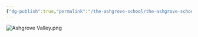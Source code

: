 ```yaml
---
{"dg-publish":true,"permalink":"/the-ashgrove-school/the-ashgrove-school/","tags":["gardenEntry"]}
---
```



![Ashgrove Valley.png](/img/user/The%20Ashgrove%20School/z-Media/Ashgrove%20Valley.png)